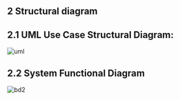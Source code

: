 ## 2 Structural diagram


## 2.1 UML Use Case Structural Diagram:
![uml](https://user-images.githubusercontent.com/98951784/156767174-284072ce-6ded-4272-b43e-54c71e67a984.png)

## 2.2 System Functional Diagram
![bd2](https://user-images.githubusercontent.com/98951784/156641767-230f5edc-0dc9-4bcd-b5d3-813d198df411.png)

